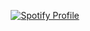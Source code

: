 <p align="center">
  <a href="https://github.com/kittinan/spotify-github-profile">
    <img src="https://spotify-github-profile.vercel.app/api/view?uid=31z2idpn5eieetgvh6x6kzjvrqlu&cover_image=true&theme=default&show_offline=false&background_color=000000&interchange=false&bar_color=00ffff&bar_color_cover=false" alt="Spotify Profile">
  </a>
</p>


